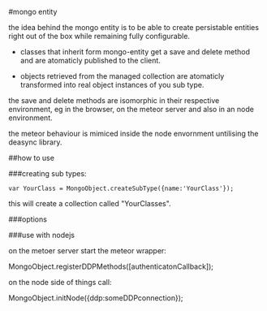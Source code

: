 #mongo entity

the idea behind the mongo entity is to be able to create persistable entities
right out of the box while remaining fully configurable.

+ classes that inherit form mongo-entity get a save and delete method
and are atomaticly published to the client.

+ objects retrieved from the managed collection are atomaticly transformed into real object instances of you sub type.

the save and delete methods are isomorphic in their respective environment, eg
in the browser, on the meteor server and also in an node environment.

the meteor behaviour is mimiced inside the node envornment untilising the deasync library.

##how to use

###creating sub types:
```
var YourClass = MongoObject.createSubType({name:'YourClass'});
```
this will create a collection called "YourClasses".





###options

###use with nodejs

on the metoer server start the meteor wrapper:

MongoObject.registerDDPMethods([authenticatonCallback]);

on the node side of things call:

MongoObject.initNode({ddp:someDDPconnection});